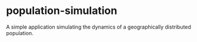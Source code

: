 # population-simulation
A simple application simulating the dynamics of a geographically distributed population.
